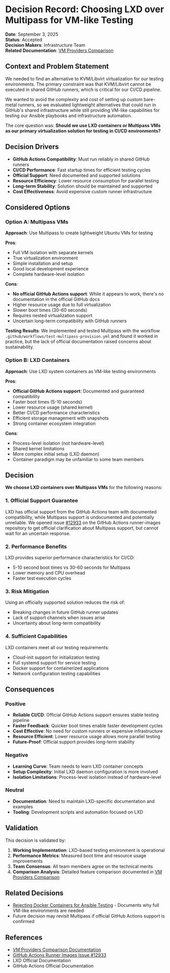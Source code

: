 # Decision Record: Choosing LXD over Multipass for VM-like Testing

**Date**: September 3, 2025  
**Status**: Accepted  
**Decision Makers**: Infrastructure Team  
**Related Documentation**: [VM Providers Comparison](../vm-providers.md)

## Context and Problem Statement

We needed to find an alternative to KVM/Libvirt virtualization for our testing environments. The primary constraint was that KVM/Libvirt cannot be executed in shared GitHub runners, which is critical for our CI/CD pipeline.

We wanted to avoid the complexity and cost of setting up custom bare-metal runners, so we evaluated lightweight alternatives that could run in GitHub's shared infrastructure while still providing VM-like capabilities for testing our Ansible playbooks and infrastructure automation.

The core question was: **Should we use LXD containers or Multipass VMs as our primary virtualization solution for testing in CI/CD environments?**

## Decision Drivers

- **GitHub Actions Compatibility**: Must run reliably in shared GitHub runners
- **CI/CD Performance**: Fast startup times for efficient testing cycles
- **Official Support**: Need documented and supported solutions
- **Resource Efficiency**: Lower resource consumption for parallel testing
- **Long-term Stability**: Solution should be maintained and supported
- **Cost Effectiveness**: Avoid expensive custom runner infrastructure

## Considered Options

### Option A: Multipass VMs

**Approach**: Use Multipass to create lightweight Ubuntu VMs for testing

**Pros**:

- Full VM isolation with separate kernels
- True virtualization environment
- Simple installation and setup
- Good local development experience
- Complete hardware-level isolation

**Cons**:

- **No official GitHub Actions support**: While it appears to work, there's no documentation in the official GitHub docs
- Higher resource usage due to full virtualization
- Slower boot times (30-60 seconds)
- Requires nested virtualization support
- Uncertain long-term compatibility with GitHub runners

**Testing Results**:
We implemented and tested Multipass with the workflow `.github/workflows/test-multipass-provision.yml` and found it worked in practice, but the lack of official documentation raised concerns about sustainability.

### Option B: LXD Containers

**Approach**: Use LXD system containers as VM-like testing environments

**Pros**:

- **Official GitHub Actions support**: Documented and guaranteed compatibility
- Faster boot times (5-10 seconds)
- Lower resource usage (shared kernel)
- Better CI/CD performance characteristics
- Efficient storage management with snapshots
- Strong container ecosystem integration

**Cons**:

- Process-level isolation (not hardware-level)
- Shared kernel limitations
- More complex initial setup (LXD daemon)
- Container paradigm may be unfamiliar to some team members

## Decision

**We choose LXD containers over Multipass VMs** for the following reasons:

### 1. **Official Support Guarantee**

LXD has official support from the GitHub Actions team with documented compatibility, while Multipass support is undocumented and potentially unreliable. We opened issue [#12933](https://github.com/actions/runner-images/issues/12933) on the GitHub Actions runner-images repository to get official clarification about Multipass support, but cannot wait for an uncertain response.

### 2. **Performance Benefits**

LXD provides superior performance characteristics for CI/CD:

- 5-10 second boot times vs 30-60 seconds for Multipass
- Lower memory and CPU overhead
- Faster test execution cycles

### 3. **Risk Mitigation**

Using an officially supported solution reduces the risk of:

- Breaking changes in future GitHub runner updates
- Lack of support channels when issues arise
- Uncertainty about long-term compatibility

### 4. **Sufficient Capabilities**

LXD containers meet all our testing requirements:

- Cloud-init support for initialization testing
- Full systemd support for service testing
- Docker support for containerized applications
- Network configuration testing capabilities

## Consequences

### Positive

- **Reliable CI/CD**: Official GitHub Actions support ensures stable testing pipeline
- **Faster Feedback**: Quicker boot times enable faster development cycles
- **Cost Effective**: No need for custom runners or expensive infrastructure
- **Resource Efficient**: Lower resource usage allows more parallel testing
- **Future-Proof**: Official support provides long-term stability

### Negative

- **Learning Curve**: Team needs to learn LXD container concepts
- **Setup Complexity**: Initial LXD daemon configuration is more involved
- **Isolation Limitations**: Process-level isolation instead of hardware-level

### Neutral

- **Documentation**: Need to maintain LXD-specific documentation and examples
- **Tooling**: Development scripts and automation focused on LXD

## Validation

This decision is validated by:

1. **Working Implementation**: LXD-based testing environment is operational
2. **Performance Metrics**: Measured boot time and resource usage improvements
3. **Team Consensus**: All team members agree on the technical merits
4. **Comparison Analysis**: Detailed feature comparison documented in [VM Providers Comparison](../vm-providers.md)

## Related Decisions

- [Rejecting Docker Containers for Ansible Testing](docker-testing-rejection.md) - Documents why full VM-like environments are needed
- Future decision may revisit Multipass if official GitHub Actions support is confirmed

## References

- [VM Providers Comparison Documentation](../vm-providers.md)
- [GitHub Actions Runner Images Issue #12933](https://github.com/actions/runner-images/issues/12933)
- LXD Official Documentation
- GitHub Actions Official Documentation
